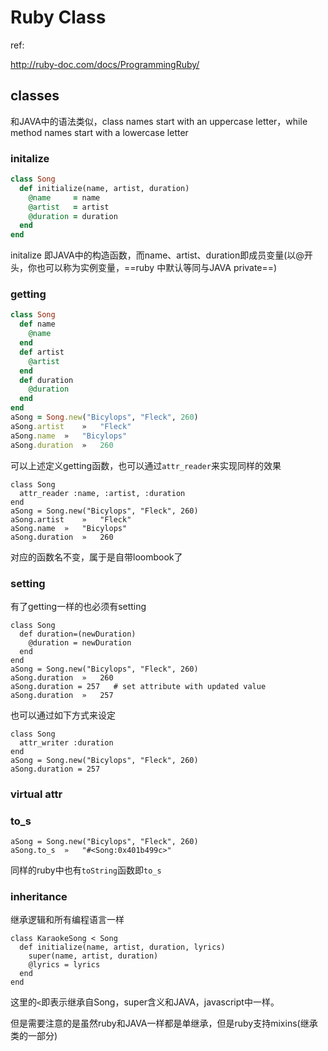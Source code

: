 # Ruby Class



ref:

http://ruby-doc.com/docs/ProgrammingRuby/

## classes

和JAVA中的语法类似，class names start with an uppercase letter，while method names start with a lowercase letter

### initalize

```ruby
class Song
  def initialize(name, artist, duration)
    @name     = name
    @artist   = artist
    @duration = duration
  end
end
```

initalize 即JAVA中的构造函数，而name、artist、duration即成员变量(以@开头，你也可以称为实例变量，==ruby 中默认等同与JAVA private==)

### getting

```ruby
class Song
  def name
    @name
  end
  def artist
    @artist
  end
  def duration
    @duration
  end
end
aSong = Song.new("Bicylops", "Fleck", 260)
aSong.artist	»	"Fleck"
aSong.name	»	"Bicylops"
aSong.duration	»	260
```

可以上述定义getting函数，也可以通过`attr_reader`来实现同样的效果

```
class Song
  attr_reader :name, :artist, :duration
end
aSong = Song.new("Bicylops", "Fleck", 260)
aSong.artist	»	"Fleck"
aSong.name	»	"Bicylops"
aSong.duration	»	260
```

对应的函数名不变，属于是自带loombook了

### setting

有了getting一样的也必须有setting

```
class Song
  def duration=(newDuration)
    @duration = newDuration
  end
end
aSong = Song.new("Bicylops", "Fleck", 260)
aSong.duration	»	260
aSong.duration = 257   # set attribute with updated value
aSong.duration	»	257
```

也可以通过如下方式来设定

```
class Song
  attr_writer :duration
end
aSong = Song.new("Bicylops", "Fleck", 260)
aSong.duration = 257
```

### virtual attr



### to_s

```
aSong = Song.new("Bicylops", "Fleck", 260)
aSong.to_s	»	"#<Song:0x401b499c>"
```

同样的ruby中也有`toString`函数即`to_s`

### inheritance

继承逻辑和所有编程语言一样

```
class KaraokeSong < Song
  def initialize(name, artist, duration, lyrics)
    super(name, artist, duration)
    @lyrics = lyrics
  end
end
```

这里的`<`即表示继承自Song，super含义和JAVA，javascript中一样。

但是需要注意的是虽然ruby和JAVA一样都是单继承，但是ruby支持mixins(继承类的一部分)